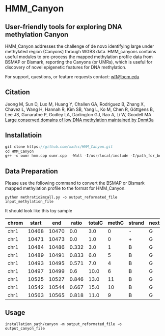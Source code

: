 # HMM_Canyon

## User-friendly tools for exploring DNA methylation Canyon
HMM_Canyon addresses the challenge of de novo identifying large under methylated region (Canyons) through WGBS data. HMM_canyons contains useful modules to pre-process the mapped methylation profile data from BSMAP or Bismark, reporting the Canyons (or UMRs), which is useful for discovery of novel epigenetic features for DNA methylation.

For support, questions, or feature requests contact: wl1@bcm.edu

## Citation
Jeong M, Sun D, Luo M, Huang Y, Challen GA, Rodriguez B, Zhang X, Chavez L, Wang H, Hannah R, Kim SB, Yang L, Ko M, Chen R, Göttgens B, Lee JS, Gunaratne P, Godley LA, Darlington GJ, Rao A, Li W, Goodell MA. [Large conserved domains of low DNA methylation maintained by Dnmt3a](https://www.ncbi.nlm.nih.gov/pmc/articles/PMC3920905/)

## Installatioin
```C++
git clone https://github.com/xxdcc/HMM_Canyon.git
cd HMM_Canyon
g++ -o oumr hmm.cpp oumr.cpp  -Wall -I/usr/local/include -I/path_for_boost/boost/1.55.0/ -g -O3 -L/spath_for_boost/boost/1.55.0/stage/lib/ -lboost_program_options
```
## Data Preparation
Please use the following command to convert the BSMAP or Bismark mapped methylation profile to the format for HMM_Canyon.
```
python methratio2mcall.py -o output_reformated_file input_methylation_file
```
It should look like this toy sample 

chrom|start|end|ratio|totalC|methC|strand|next|Plus|totalC.1|methC.1|Minus|totalC.2|methC.2|localSeq
---|---|---|---|---|---|---|---|---|---|---|---|---|---|---
chr1|10468|10470|0.0|3.0|0|-|G|+|0.0|0|-|3.0|0|CG
chr1|10471|10473|0.0|1.0|0|+|G|+|1.0|0|-|0.0|0|CG
chr1|10484|10486|0.332|3.0|1|B|G|+|1.0|1|-|2.0|0|CG
chr1|10489|10491|0.833|6.0|5|B|G|+|1.0|1|-|5.0|4|CG
chr1|10493|10495|0.571|7.0|4|B|G|+|1.0|0|-|6.0|4|CG
chr1|10497|10499|0.6|10.0|6|B|G|+|2.0|0|-|8.0|6|CG
chr1|10525|10527|0.846|13.0|11|B|G|+|4.0|3|-|9.0|8|CG
chr1|10542|10544|0.667|15.0|10|B|G|+|6.0|2|-|9.0|8|CG
chr1|10563|10565|0.818|11.0|9|B|G|+|2.0|1|-|9.0|8|CG

## Usage
```
installation_path/canyon -m output_reformated_file -o output_canyon_file
```


